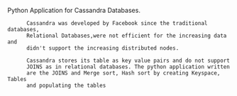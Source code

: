 Python Application for Cassandra Databases.

          Cassandra was developed by Facebook since the traditional databases, 
          Relational Databases,were not efficient for the increasing data and 
          didn't support the increasing distributed nodes.
        
          Cassandra stores its table as key value pairs and do not support 
          JOINS as in relational databases. The python application written 
          are the JOINS and Merge sort, Hash sort by creating Keyspace, Tables
          and populating the tables

